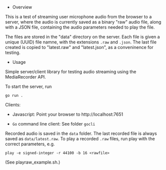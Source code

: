 * Overview

This is a test of streaming user microphone audio from the browser to a server, where the audio is currently saved as a binary "raw" audio file, along with a JSON file, containing the audio parameters needed to play the file.

The files are stored in the "data" directory on the server. Each file is given a unique (UUID) file namne, with the extensions `.raw` and `.json`. The last file created is copied to "latest.raw" and "latest.json", as a conveninence for testing.

* Usage

Simple server/client library for testing audio streaming using the MediaRecorder API.

To start the server, run

 `go run . `

Clients:

* Javascript: Point your browser to http://localhost:7651

* `Go` command line client: See folder `gocli`

Recorded audio is saved in the `data` folder. The last recorded file is always saved as `data/latest.raw`. To play a recorded `.raw` files, run play with the correct parameters, e.g.

 `play -e signed-integer -r 44100 -b 16 <rawfile>`

(See playraw_example.sh.)



